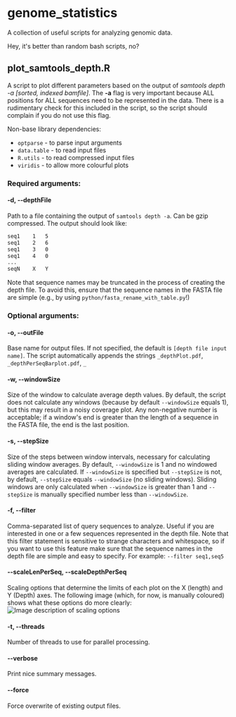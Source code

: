 # genome_statistics #
A collection of useful scripts for analyzing genomic data.

Hey, it's better than random bash scripts, no?

## plot_samtools_depth.R

A script to plot different parameters based on the output of *samtools depth -a [sorted, indexed bamfile]*. The **-a** flag is very important because ALL positions for ALL sequences need to be represented in the data. There is a rudimentary check for this included in the script, so the script should complain if you do not use this flag.

Non-base library dependencies:
- `optparse` - to parse input arguments
- `data.table` - to read input files
- `R.utils` - to read compressed input files
- `viridis` - to allow more colourful plots

### Required arguments:
#### -d, --depthFile

Path to a file containing the output of `samtools depth -a`. Can be gzip compressed. The output should look like:
```bash
seq1	1	5
seq1	2	6
seq1	3	0
seq1	4	0
...
seqN	X	Y
```
Note that sequence names may be truncated in the process of creating the depth file. To avoid this, ensure that the sequence names in the FASTA file are simple (e.g., by using `python/fasta_rename_with_table.py`!)


### Optional arguments:
#### -o, --outFile
Base name for output files. If not specified, the default is `[depth file input name]`. The script automatically appends the strings `_depthPlot.pdf`, `_depthPerSeqBarplot.pdf`, `_`

#### -w, --windowSize
Size of the window to calculate average depth values. By default, the script does not calculate any windows (because by default `--windowSize` equals 1), but this may result in a noisy coverage plot. Any non-negative number is acceptable; if a window's end is greater than the length of a sequence in the FASTA file, the end is the last position.

#### -s, --stepSize
Size of the steps between window intervals, necessary for calculating sliding window averages. By default, `--windowSize` is 1 and no windowed averages are calculated. If `--windowSize` is specified but `--stepSize` is not, by default, `--stepSize` equals `--windowSize` (no sliding windows). Sliding windows are only calculated when `--windowSize` is greater than 1 and `--stepSize` is manually specified number less than `--windowSize`.

#### -f, --filter
Comma-separated list of query sequences to analyze. Useful if you are interested in one or a few sequences represented in the depth file. Note that this filter statement is sensitive to strange characters and whitespace, so if you want to use this feature make sure that the sequence names in the depth file are simple and easy to specify. For example: `--filter seq1,seq5`

#### --scaleLenPerSeq, --scaleDepthPerSeq
Scaling options that determine the limits of each plot on the X (length) and Y (Depth) axes. The following image (which, for now, is manually coloured) shows what these options do more clearly:
![Image description of scaling options](https://github.com/mjmansfi/assets/plot_samtools_depth_scaling.png)

#### -t, --threads
Number of threads to use for parallel processing.

#### --verbose
Print nice summary messages.

#### --force
Force overwrite of existing output files.
